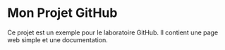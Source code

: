 # Mon Projet GitHub

Ce projet est un exemple pour le laboratoire GitHub. Il contient une page web simple et une documentation.
